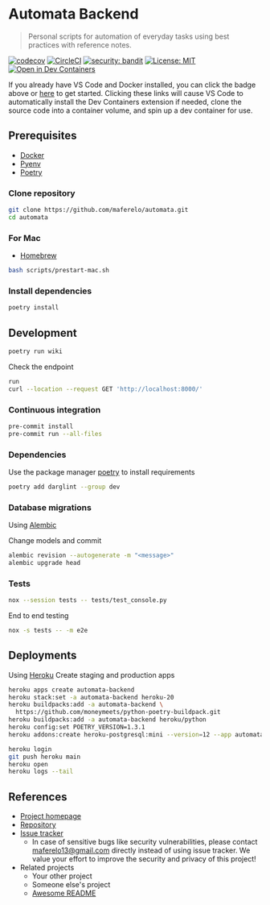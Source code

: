 # Automata Backend

> Personal scripts for automation of everyday tasks
> using best practices with reference notes.

[![codecov](https://codecov.io/gh/maferelo/automata-backend/branch/develop/graph/badge.svg?token=GWW6DXXDZO)](https://codecov.io/gh/maferelo/automata-backend)
[![CircleCI](https://dl.circleci.com/status-badge/img/gh/maferelo/automata-backend/tree/develop.svg?style=svg)](https://dl.circleci.com/status-badge/redirect/gh/maferelo/automata-backend/tree/main)
[![security: bandit](https://img.shields.io/badge/security-bandit-yellow.svg)](https://github.com/PyCQA/bandit)
[![License: MIT](https://img.shields.io/badge/License-MIT-yellow.svg)](https://opensource.org/licenses/MIT)
[![Open in Dev Containers](https://img.shields.io/static/v1?label=Dev%20Containers&message=Open&color=blue&logo=visualstudiocode)](https://vscode.dev/redirect?url=vscode://ms-vscode-remote.remote-containers/cloneInVolume?url=https://github.com/maferelo/automata-backend.git)

If you already have VS Code and Docker installed, you can click the badge above or [here](https://vscode.dev/redirect?url=vscode://ms-vscode-remote.remote-containers/cloneInVolume?url=https://github.com/maferelo/automata-backend.git) to get started. Clicking these links will cause VS Code to automatically install the Dev Containers extension if needed, clone the source code into a container volume, and spin up a dev container for use.

## Prerequisites

- [Docker](https://www.docker.com/)
- [Pyenv](https://github.com/pyenv/pyenv)
- [Poetry](https://python-poetry.org/)

### Clone repository

```bash
git clone https://github.com/maferelo/automata.git
cd automata
```

### For Mac

- [Homebrew](https://brew.sh/)

```bash
bash scripts/prestart-mac.sh
```

### Install dependencies

```bash
poetry install
```

## Development

```bash
poetry run wiki
```

Check the endpoint

```bash
run
curl --location --request GET 'http://localhost:8000/'
```

### Continuous integration

```bash
pre-commit install
pre-commit run --all-files
```

### Dependencies

Use the package manager [poetry](https://python-poetry.org/) to install requirements

```bash
poetry add darglint --group dev
```

### Database migrations

Using [Alembic](https://alembic.sqlalchemy.org/en/latest/)

Change models and commit

```bash
alembic revision --autogenerate -m "<message>"
alembic upgrade head
```

### Tests

```bash
nox --session tests -- tests/test_console.py
```

End to end testing

```bash
nox -s tests -- -m e2e
```

## Deployments

Using [Heroku](https://python-poetry.org/) Create staging and production apps

```bash
heroku apps create automata-backend
heroku stack:set -a automata-backend heroku-20
heroku buildpacks:add -a automata-backend \
  https://github.com/moneymeets/python-poetry-buildpack.git
heroku buildpacks:add -a automata-backend heroku/python
heroku config:set POETRY_VERSION=1.3.1
heroku addons:create heroku-postgresql:mini --version=12 --app automata-backend
```

```bash
heroku login
git push heroku main
heroku open
heroku logs --tail
```

## References

- [Project homepage](https://your.github.com/automata/)
- [Repository](https://github.com/maferelo/automata/)
- [Issue tracker](https://github.com/your/maferelo/issues)
  - In case of sensitive bugs like security vulnerabilities, please contact
    maferelo13@gmail.com directly instead of using issue tracker. We value your effort
    to improve the security and privacy of this project!
- Related projects
  - Your other project
  - Someone else's project
  - [Awesome README](https://github.com/matiassingers/awesome*readme)
